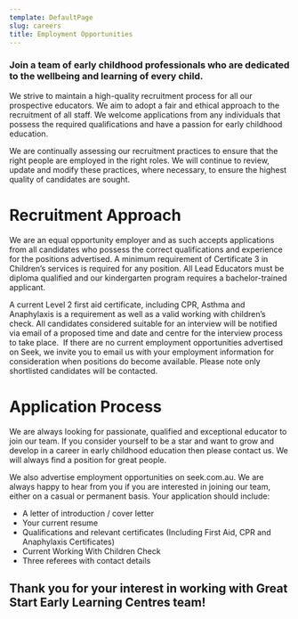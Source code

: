 ```yaml
---
template: DefaultPage
slug: careers
title: Employment Opportunities
---
```

### Join a team of early childhood professionals who are dedicated to the wellbeing and learning of every child.

We strive to maintain a high-quality recruitment process for all our prospective educators. We aim to adopt a fair and ethical approach to the recruitment of all staff. We welcome applications from any individuals that possess the required qualifications and have a passion for early childhood education.

We are continually assessing our recruitment practices to ensure that the right people are employed in the right roles. We will continue to review, update and modify these practices, where necessary, to ensure the highest quality of candidates are sought.

# Recruitment Approach

We are an equal opportunity employer and as such accepts applications from all candidates who possess the correct qualifications and experience for the positions advertised.
A minimum requirement of Certificate 3 in Children’s services is required for any position. All Lead Educators must be diploma qualified and our kindergarten program requires a bachelor-trained applicant.

A current Level 2 first aid certificate, including CPR, Asthma and Anaphylaxis is a requirement as well as a valid working with children’s check.
All candidates considered suitable for an interview will be notified via email of a proposed time and date and centre for the interview process to take place.  If there are no current employment opportunities advertised on Seek, we invite you to email us with your employment information for consideration when positions do become available. Please note only shortlisted candidates will be contacted.

# Application Process

We are always looking for passionate, qualified and exceptional educator to join our team. If you consider yourself to be a star and want to grow and develop in a career in early childhood education then please contact us. We will always find a position for great people.

We also advertise employment opportunities on seek.com.au. We are always happy to hear from you if you are interested in joining our team, either on a casual or permanent basis.
Your application should include:

* A letter of introduction / cover letter
* Your current resume
* Qualifications and relevant certificates (Including First Aid, CPR and Anaphylaxis Certificates)
* Current Working With Children Check
* Three referees with contact details

## Thank you for your interest in working with Great Start Early Learning Centres team!
